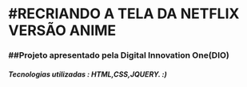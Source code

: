 # #RECRIANDO A TELA DA NETFLIX VERSÃO ANIME

### ##Projeto apresentado pela Digital Innovation One(DIO)

##### Tecnologias utilizadas : HTML,CSS,JQUERY. :)



